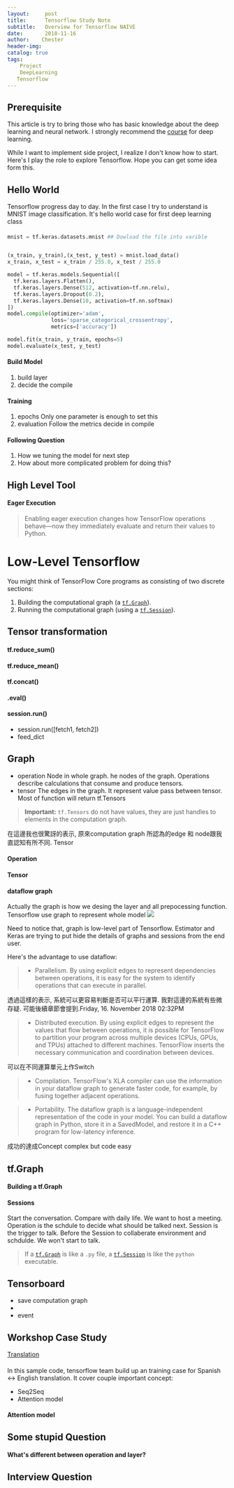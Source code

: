 ```yaml
---
layout:     post
title:      Tensorflow Study Note
subtitle:   Overview for Tensorflow NAIVE
date:       2018-11-16
author:    Chester
header-img: 
catalog: true
tags:
    Project
    DeepLearning
   Tensorflow
---
```

## Prerequisite
This article is try to bring those who has basic knowledge about the deep learning and neural network. I strongly recommend the [course](https://www.coursera.org/specializations/deep-learning) for deep learning.

While I want to implement side project, I realize I don't know how to start. Here's I play the role to explore Tensorflow. Hope  you can get some idea form this. 

## Hello World
Tensorflow progress day to day. In the first case I try to understand is MNIST image classification. It's  hello world case for first deep learning class

####
```python
mnist = tf.keras.datasets.mnist ## Dowload the file into varible


(x_train, y_train),(x_test, y_test) = mnist.load_data()
x_train, x_test = x_train / 255.0, x_test / 255.0

model = tf.keras.models.Sequential([
  tf.keras.layers.Flatten(),
  tf.keras.layers.Dense(512, activation=tf.nn.relu),
  tf.keras.layers.Dropout(0.2),
  tf.keras.layers.Dense(10, activation=tf.nn.softmax)
])
model.compile(optimizer='adam',
              loss='sparse_categorical_crossentropy',
              metrics=['accuracy'])

model.fit(x_train, y_train, epochs=5)
model.evaluate(x_test, y_test)
```
#### Build Model

 1. build layer
 2. decide the compile

#### Training

 1. epochs
	 Only one parameter is enough to set this
2. evaluation
	Follow the metrics decide in compile

#### Following Question

 1. How we tuning the model for next step
 2. How about more complicated problem for doing this?
## High Level Tool
#### Eager Execution
>Enabling eager execution changes how TensorFlow operations behave—now they immediately evaluate and return their values to Python.

#### 

# Low-Level Tensorflow
You might think of TensorFlow Core programs as consisting of two discrete sections:
1.  Building the computational graph (a  [`tf.Graph`](https://www.tensorflow.org/api_docs/python/tf/Graph)).
2.  Running the computational graph (using a  [`tf.Session`](https://www.tensorflow.org/api_docs/python/tf/Session)).

## Tensor transformation
#### tf.reduce_sum()
#### tf.reduce_mean()
#### tf.concat()
#### .eval()

 #### session.run()
 - session.run([fetch1, fetch2])
 - feed_dict


 

## Graph
- operation
	Node in whole graph. he nodes of the graph. Operations describe calculations that consume and produce tensors.
- tensor
	The edges in the graph. It represent value pass between tensor. Most of function will return tf.Tensors 
>**Important:** `tf.Tensors`  do not have values, they are just handles to elements in the computation graph.

在這邊我也很驚訝的表示, 原來computation graph 所認為的edge 和 node跟我直認知有所不同. Tensor

#### Operation

#### Tensor

#### dataflow graph
Actually the graph is how we desing the layer and all prepocessing function. Tensorflow use graph to represent whole model
![](https://www.tensorflow.org/images/tensors_flowing.gif?hl=zh-cn)

Need to notice that, graph is low-level part of Tensorflow. Estimator and Keras are trying to put hide the details of graphs and sessions from the end user.

Here's the advantage to use dataflow:

> - Parallelism. By using explicit edges to represent dependencies between operations, it is easy for the system to identify operations that can execute in parallel.

透過這樣的表示, 系統可以更容易判斷是否可以平行運算. 我對這邊的系統有些微存疑. 可能後續章節會提到.Friday, 16. November 2018 02:32PM 

>- Distributed execution. By using explicit edges to represent the values that flow between operations, it is possible for TensorFlow to partition your program across multiple devices (CPUs, GPUs, and TPUs) attached to different machines. TensorFlow inserts the necessary communication and coordination between devices.

可以在不同運算單元上作Switch
> - Compilation. TensorFlow's XLA compiler can use the information in your dataflow graph to generate faster code, for example, by fusing together adjacent operations.


>- Portability. The dataflow graph is a language-independent representation of the code in your model. You can build a dataflow graph in Python, store it in a SavedModel, and restore it in a C++ program for low-latency inference.

成功的達成Concept complex but code easy

## tf.Graph

#### Building a tf.Graph
#### Sessions
Start the conversation. 
Compare with daily life. We want to host a meeting. Operation is the schdule to decide what should be talked next. Session is the trigger to talk. Before the Session to collaberate environment and schdulde. We won't start to talk.
> If a [`tf.Graph`](https://www.tensorflow.org/api_docs/python/tf/Graph) is like a `.py` file, a [`tf.Session`](https://www.tensorflow.org/api_docs/python/tf/Session) is like the `python` executable.

## Tensorboard
- save computation graph
- 
- event



## Workshop Case Study
[Translation](https://colab.research.google.com/github/tensorflow/tensorflow/blob/master/tensorflow/contrib/eager/python/examples/nmt_with_attention/nmt_with_attention.ipynb)

####
In this sample code, tensorflow team build up an training case for Spanish <-> English translation. It cover couple important concept:
- Seq2Seq
- Attention model
#### Attention model
#### 






## Some stupid Question
#### What's different between operation and layer?

## Interview Question
####

<!--stackedit_data:
eyJoaXN0b3J5IjpbMTQ3NjYwOTg1NywtMTU5MTM0MDM0OSwtMj
kyMDY3NTMwLDE4Mjc1NTE5OTIsLTE1MDAyMzU1MjEsMTQxOTg3
ODYyOSw2MjkyMTY5NzQsLTExNDYyMzU2NTQsLTUwNjg0NjY3NS
wtODA2MTYyNjQ0LDk4NDE4MDE3MiwxNDk5OTA4NDUzLDE4Njk4
MjgxNjMsOTg1Njg1MTIsLTE2MzY2OTAzOTgsNjI2Mjc1MDIyLD
U2NzMzNjg3MywzNDAwOTM5MzFdfQ==
-->